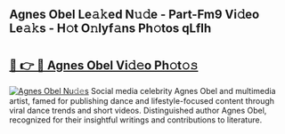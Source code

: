 ## Agnes Obel Le𝚊𝚔ed N𝚞𝚍e - Part-Fm9 Vi𝚍eo Le𝚊𝚔s - H𝚘t O𝚗lyf𝚊ns Ph𝚘tos qLfIh

# <h2><a href="http://hf5mlq.feru.top/?c=Agnes+Obel">🔗 👉 🔴 Agnes Obel Vi𝚍𝚎o Ph𝚘t𝚘𝚜</a></h2>

[![Agnes Obel Nu𝚍𝚎s](https://i.imgur.com/0TWrTi3.gif)](http://hf5mlq.feru.top/?c=Agnes+Obel)
Social media celebrity Agnes Obel and multimedia artist, famed for publishing dance and lifestyle-focused content through viral dance trends and short videos. Distinguished author Agnes Obel, recognized for their insightful writings and contributions to literature. 
